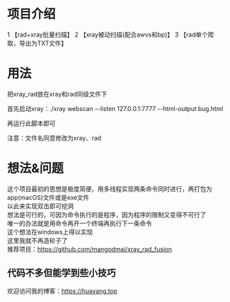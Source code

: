 # 项目介绍
1 【rad+xray批量扫描】 
2 【xray被动扫描(配合awvs和bp)】 
3 【rad单个爬取，导出为TXT文件】 

# 用法

把xray_rad放在xray和rad同级文件下

首先启动xray：./xray webscan --listen 127.0.0.1:7777 --html-output bug.html

再运行此脚本即可

注意：文件名同意修改为xray、rad

# 想法&问题  
这个项目最初的思想是极度简便，用多线程实现两条命令同时进行，再打包为app(macOS)文件或是exe文件  
以此来实现双击即可挖洞  
想法是可行的，可因为命令执行的是程序，因为程序的限制又变得不可行了  
唯一的办法就是用命令再开一个终端再执行下一条命令  
这个想法在windows上得以实现  
这里我就不再造轮子了  
推荐项目：https://github.com/mangodmai/xray_rad_fusion

## 代码不多但能学到些小技巧

欢迎访问我的博客：https://huayang.top

